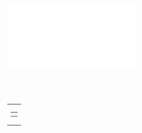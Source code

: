 ![](../../../../../../../img/onload/../../r89shi/r89shi.github.io/blob/master/teste.js?w=10)

<body background="//evil?">
<table background="//evil?">
<table><thead background="//evil?">
<table><tbody background="//evil?">
<table><tfoot background="//evil?">
<table><td background="//evil?">
<table><th background="//evil?">
